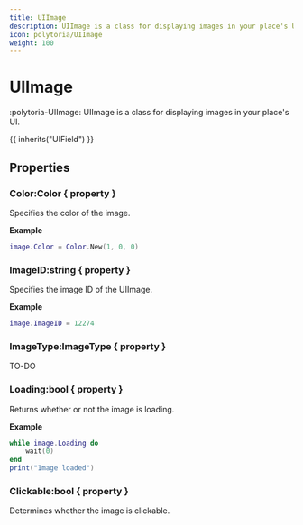 ```yaml
---
title: UIImage
description: UIImage is a class for displaying images in your place's UI.
icon: polytoria/UIImage
weight: 100
---
```


# UIImage

:polytoria-UIImage: UIImage is a class for displaying images in your place's UI.

{{ inherits("UIField") }}

## Properties

### Color:Color { property }

Specifies the color of the image.

**Example**

```lua
image.Color = Color.New(1, 0, 0)
```

### ImageID:string { property }

Specifies the image ID of the UIImage.

**Example**

```lua
image.ImageID = 12274
```

### ImageType:ImageType { property }

TO-DO

### Loading:bool { property }

Returns whether or not the image is loading.

**Example**

```lua
while image.Loading do
    wait(0)
end
print("Image loaded")
```

### Clickable:bool { property }

Determines whether the image is clickable.